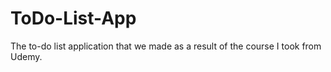 # ToDo-List-App


The to-do list application that we made as a result of the course I took from Udemy.
